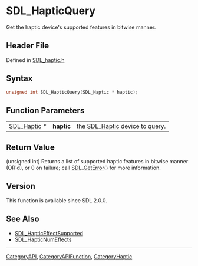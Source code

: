# SDL_HapticQuery

Get the haptic device's supported features in bitwise manner.

## Header File

Defined in [SDL_haptic.h](https://github.com/libsdl-org/SDL/blob/SDL2/include/SDL_haptic.h)

## Syntax

```c
unsigned int SDL_HapticQuery(SDL_Haptic * haptic);
```

## Function Parameters

|                            |            |                                               |
| -------------------------- | ---------- | --------------------------------------------- |
| [SDL_Haptic](SDL_Haptic) * | **haptic** | the [SDL_Haptic](SDL_Haptic) device to query. |

## Return Value

(unsigned int) Returns a list of supported haptic features in bitwise
manner (OR'd), or 0 on failure; call [SDL_GetError](SDL_GetError)() for
more information.

## Version

This function is available since SDL 2.0.0.

## See Also

- [SDL_HapticEffectSupported](SDL_HapticEffectSupported)
- [SDL_HapticNumEffects](SDL_HapticNumEffects)






----
[CategoryAPI](CategoryAPI), [CategoryAPIFunction](CategoryAPIFunction), [CategoryHaptic](CategoryHaptic)


